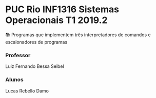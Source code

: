 
# PUC Rio INF1316 Sistemas Operacionais T1 2019.2
:books: Programas que implementem três interpretadores de comandos e escalonadores de programas
### Professor 
Luiz Fernando Bessa Seibel
### Alunos
Lucas Rebello Damo

